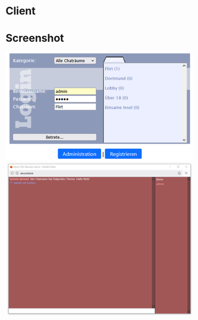 # Client

# Screenshot
![Login](https://raw.githubusercontent.com/MeinChatserver/Documentation/refs/heads/main/FAQ%20Screenshots/WebClient_Login.png)
![Client](https://raw.githubusercontent.com/MeinChatserver/Documentation/refs/heads/main/FAQ%20Screenshots/WebClient.png)
